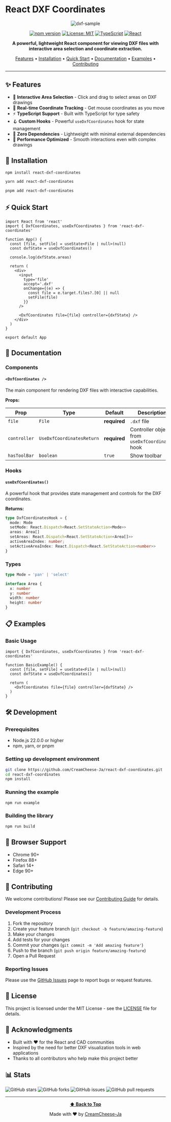 # React DXF Coordinates

<div align="center">

![dxf-sample](https://github.com/user-attachments/assets/05a6e930-1b85-4c28-96ed-c763f4a40f52)


[![npm version](https://badge.fury.io/js/react-dxf-coordinates.svg)](https://badge.fury.io/js/react-dxf-coordinates) [![License: MIT](https://img.shields.io/badge/License-MIT-yellow.svg)](https://opensource.org/licenses/MIT) [![TypeScript](https://img.shields.io/badge/%3C%2F%3E-TypeScript-%230074c1.svg)](http://www.typescriptlang.org/) [![React](https://img.shields.io/badge/React-18+-61dafb.svg)](https://reactjs.org/)


**A powerful, lightweight React component for viewing DXF files with interactive area selection and coordinate extraction.**

[Features](#-features) • [Installation](#-installation) • [Quick Start](#-quick-start) • [Documentation](#-documentation) • [Examples](#-examples) • [Contributing](#-contributing)

</div>

---

## ✨ Features

- 🎯 **Interactive Area Selection** - Click and drag to select areas on DXF drawings
- 📍 **Real-time Coordinate Tracking** - Get mouse coordinates as you move
- ⚡ **TypeScript Support** - Built with TypeScript for type safety
- 🪝 **Custom Hooks** - Powerful `useDxfCoordinates` hook for state management
- 🔧 **Zero Dependencies** - Lightweight with minimal external dependencies
- 🚀 **Performance Optimized** - Smooth interactions even with complex drawings

## 🚀 Installation

```bash
npm install react-dxf-coordinates
```

```bash
yarn add react-dxf-coordinates
```

```bash
pnpm add react-dxf-coordinates
```

## ⚡ Quick Start

```tsx
import React from 'react'
import { DxfCoordinates, useDxfCoordinates } from 'react-dxf-coordinates'

function App() {
  const [file, setFile] = useState<File | null>(null)
  const dxfState = useDxfCoordinates()

  console.log(dxfState.areas)

  return (
    <div>
      <input
        type='file'
        accept='.dxf'
        onChange={(e) => {
          const file = e.target.files?.[0] || null
          setFile(file)
        }}
      />

      <DxfCoordinates file={file} controller={dxfState} />
    </div>
  )
}

export default App
```

## 📖 Documentation

### Components

#### `<DxfCoordinates />`

The main component for rendering DXF files with interactive capabilities.

**Props:**

| Prop | Type | Default | Description |
|------|------|---------|-------------|
| `file` | `File` | **required** | `.dxf` file
| `controller` | `UseDxfCoordinatesReturn` | **required** | Controller object from `useDxfCoordinates` hook |
| `hasToolBar` | `boolean` | `true` | Show toolbar |

### Hooks

#### `useDxfCoordinates()`

A powerful hook that provides state management and controls for the DXF coordinates.

**Returns:**

```typescript
type DxfCoordinatesHook = {
  mode: Mode
  setMode: React.Dispatch<React.SetStateAction<Mode>>
  areas: Area[]
  setAreas: React.Dispatch<React.SetStateAction<Area[]>>
  activeAreaIndex: number;
  setActiveAreaIndex: React.Dispatch<React.SetStateAction<number>>
}
```

### Types

```typescript
type Mode = 'pan' | 'select'

interface Area {
  x: number
  y: number
  width: number
  height: number
}
```

## 📋 Examples

### Basic Usage

```tsx
import { DxfCoordinates, useDxfCoordinates } from 'react-dxf-coordinates'

function BasicExample() {
  const [file, setFile] = useState<File | null>(null)
  const dxfState = useDxfCoordinates()

  return (
    <DxfCoordinates file={file} controller={dxfState} />
  )
}
```

## 🛠️ Development

### Prerequisites

- Node.js 22.0.0 or higher
- npm, yarn, or pnpm

### Setting up development environment

```bash
git clone https://github.com/CreamCheese-Ja/react-dxf-coordinates.git
cd react-dxf-coordinates
npm install
```

### Running the example

```bash
npm run example
```

### Building the library

```bash
npm run build
```

## 📄 Browser Support

- Chrome 90+
- Firefox 88+
- Safari 14+
- Edge 90+

## 🤝 Contributing

We welcome contributions! Please see our [Contributing Guide](CONTRIBUTING.md) for details.

### Development Process

1. Fork the repository
2. Create your feature branch (`git checkout -b feature/amazing-feature`)
3. Make your changes
4. Add tests for your changes
5. Commit your changes (`git commit -m 'Add amazing feature'`)
6. Push to the branch (`git push origin feature/amazing-feature`)
7. Open a Pull Request

### Reporting Issues

Please use the [GitHub Issues](https://github.com/CreamCheese-Ja/react-dxf-coordinates/issues) page to report bugs or request features.

## 📝 License

This project is licensed under the MIT License - see the [LICENSE](LICENSE) file for details.

## 🙏 Acknowledgments

- Built with ❤️ for the React and CAD communities
- Inspired by the need for better DXF visualization tools in web applications
- Thanks to all contributors who help make this project better

## 📊 Stats

![GitHub stars](https://img.shields.io/github/stars/CreamCheese-Ja/react-dxf-coordinates?style=social)
![GitHub forks](https://img.shields.io/github/forks/CreamCheese-Ja/react-dxf-coordinates?style=social)
![GitHub issues](https://img.shields.io/github/issues/CreamCheese-Ja/react-dxf-coordinates)
![GitHub pull requests](https://img.shields.io/github/issues-pr/CreamCheese-Ja/react-dxf-coordinates)

---

<div align="center">

**[⬆ Back to Top](#react-dxf-coordinates)**

Made with ❤️ by [CreamCheese-Ja](https://github.com/CreamCheese-Ja)

</div>
